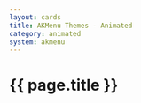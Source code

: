 ```yaml
---
layout: cards
title: AKMenu Themes - Animated
category: animated
system: akmenu
---
```


# {{ page.title }}